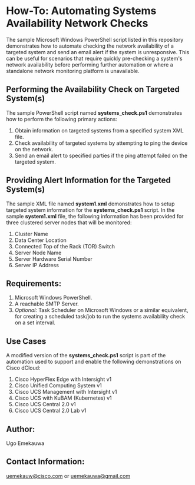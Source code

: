 # How-To: Automating Systems Availability Network Checks

The sample Microsoft Windows PowerShell script listed in this repository demonstrates how to automate checking the network availability of a targeted system and send an email alert if the system is unresponsive. This can be useful for scenarios that require quickly pre-checking a system's network availability before performing further automation or where a standalone network monitoring platform is unavailable.

## Performing the Availability Check on Targeted System(s)
The sample PowerShell script named **systems_check.ps1** demonstrates how to perform the following primary actions:
1. Obtain information on targeted systems from a specified system XML file.
2. Check availability of targeted systems by attempting to ping the device on the network.
3. Send an email alert to specified parties if the ping attempt failed on the targeted system.

## Providing Alert Information for the Targeted System(s)
The sample XML file named **system1.xml** demonstrates how to setup targeted system information for the **systems_check.ps1** script. In the sample **system1.xml** file, the following information has been provided for three clustered server nodes that will be monitored:
1. Cluster Name
2. Data Center Location
3. Connected Top of the Rack (TOR) Switch
4. Server Node Name
5. Server Hardware Serial Number
6. Server IP Address

## Requirements:
1. Microsoft Windows PowerShell.
2. A reachable SMTP Server.
3. _Optional:_ Task Scheduler on Microsoft Windows or a similar equivalent, for creating a scheduled task/job to run the systems availability check on a set interval.

## Use Cases
A modified version of the **systems_check.ps1** script is part of the automation used to support and enable the following demonstrations on Cisco dCloud:
1. Cisco HyperFlex Edge with Intersight v1
2. Cisco Unified Computing System v1
3. Cisco UCS Management with Intersight v1
4. Cisco UCS with KuBAM (Kubernetes) v1
5. Cisco UCS Central 2.0 v1
6. Cisco UCS Central 2.0 Lab v1

## Author:
Ugo Emekauwa

## Contact Information:
uemekauw@cisco.com or uemekauwa@gmail.com
